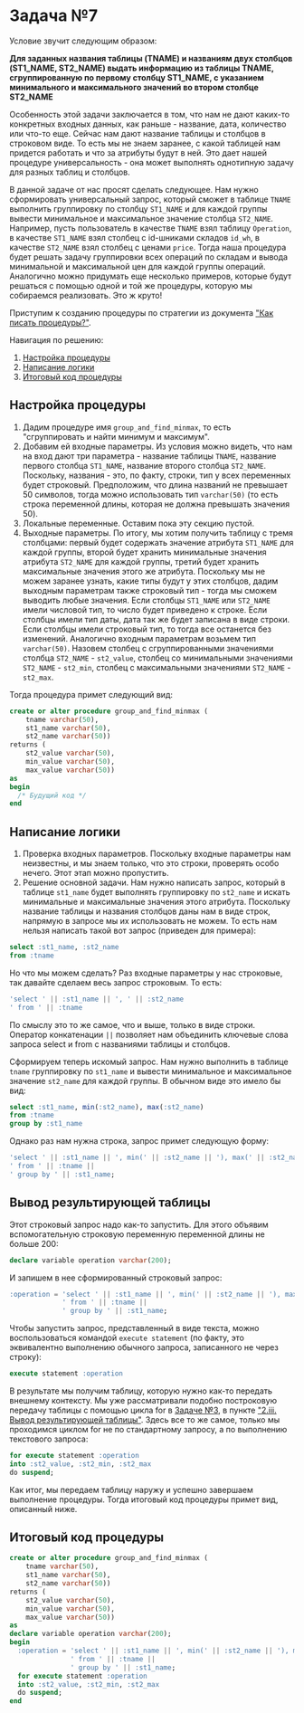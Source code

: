 # Задача №7
Условие звучит следующим образом:

**Для заданных названия таблицы (TNAME) и названиям двух
столбцов (ST1_NAME, ST2_NAME) выдать информацию из 
таблицы TNAME, сгруппированную по первому столбцу 
ST1_NAME, с указанием минимального и максимального 
значений во втором столбце ST2_NAME**

Особенность этой задачи заключается в том, что нам не дают каких-то конкретных входных данных, как раньше - название, дата, количество или что-то еще. Сейчас нам дают название таблицы и столбцов в строковом виде. То есть мы не знаем заранее, с какой таблицей нам придется работать и что за атрибуты будут в ней. Это дает нашей процедуре универсальность - она может выполнять однотипную задачу для разных таблиц и столбцов.

В данной задаче от нас просят сделать следующее. Нам нужно сформировать универсальный запрос, который сможет в таблице `TNAME` выполнить группировку по столбцу `ST1_NAME` и для каждой группы вывести минимальное и максимальное значение столбца `ST2_NAME`. Например, пусть пользователь в качестве `TNAME` взял таблицу `Operation`, в качестве `ST1_NAME` взял столбец с id-шниками складов `id_wh`, в качестве `ST2_NAME` взял столбец с ценами `price`. Тогда наша процедура будет решать задачу группировки всех операций по складам и вывода минимальной и максимальной цен для каждой группы операций. Аналогично можно придумать еще несколько примеров, которые будут решаться с помощью одной и той же процедуры, которую мы собираемся реализовать. Это ж круто!

Приступим к созданию процедуры по стратегии из документа ["Как писать процедуры?"](https://github.com/NikitaBogoslovskiy/DatabaseCourse/tree/main/lab09/how-to-create-procedures.md).  

Навигация по решению:

1. [Настройка процедуры](#настройка_процедуры)
2. [Написание логики](#написание_логики)
3. [Итоговый код процедуры](#итоговый_код_процедуры)

<a name="настройка_процедуры"></a>
## Настройка процедуры
1. Дадим процедуре имя `group_and_find_minmax`, то есть "сгруппировать и найти минимум и максимум".
2. Добавим ей входные параметры. Из условия можно видеть, что нам на вход дают три параметра - название таблицы `TNAME`, название первого столбца `ST1_NAME`, название второго столбца `ST2_NAME`. Поскольку, названия - это, по факту, строки, тип у всех переменных будет строковый. Предположим, что длина названий не превышает 50 символов, тогда можно использовать тип `varchar(50)` (то есть строка переменной длины, которая не должна превышать значения 50). 
3. Локальные переменные. Оставим пока эту секцию пустой.
4. Выходные параметры. По итогу, мы хотим получить таблицу с тремя столбцами: первый будет содержать значение атрибута `ST1_NAME` для каждой группы, второй будет хранить минимальные значения атрибута `ST2_NAME` для каждой группы, третий будет хранить максимальные значения этого же атрибута. Поскольку мы не можем заранее узнать, какие типы будут у этих столбцов, дадим выходным параметрам также строковый тип - тогда мы сможем выводить любые значения. Если столбцы `ST1_NAME` или `ST2_NAME` имели числовой тип, то число будет приведено к строке. Если столбцы имели тип даты, дата так же будет записана в виде строки. Если столбцы имели строковый тип, то тогда все останется без изменений. Аналогично входным параметрам возьмем тип `varchar(50)`. Назовем столбец с сгруппированными значениями столбца `ST2_NAME` - `st2_value`, столбец со минимальными значениями `ST2_NAME` - `st2_min`, столбец с максимальными значениями `ST2_NAME` - `st2_max`.

Тогда процедура примет следующий вид:
```sql
create or alter procedure group_and_find_minmax (
    tname varchar(50),
    st1_name varchar(50),
    st2_name varchar(50))
returns (
    st2_value varchar(50),
    min_value varchar(50),
    max_value varchar(50))
as
begin
  /* Будущий код */
end
```

<a name="написание_логики"></a>
## Написание логики
1. Проверка входных параметров. Поскольку входные параметры нам неизвестны, и мы знаем только, что это строки, проверять особо нечего. Этот этап можно пропустить.
2. Решение основной задачи. 
Нам нужно написать запрос, который в таблице `st1_name` будет выполнять группировку по `st2_name` и искать минимальные и максимальные значения этого атрибута. Поскольку название таблицы и названия столбцов даны нам в виде строк, напрямую в запросе мы их использовать не можем. То есть нам нельзя написать такой вот запрос (приведен для примера):
```sql
select :st1_name, :st2_name
from :tname
```
Но что мы можем сделать? Раз входные параметры у нас строковые, так давайте сделаем весь запрос строковым. То есть:
```sql
'select ' || :st1_name || ', ' || :st2_name
' from ' || :tname
```
По смыслу это то же самое, что и выше, только в виде строки. Оператор конкатенации `||` позволяет нам объединить ключевые слова запроса select и from с названиями таблицы и столбцов. 

Сформируем теперь искомый запрос. Нам нужно выполнить в таблице `tname` группировку по `st1_name` и вывести минимальное и максимальное значение `st2_name` для каждой группы. В обычном виде это имело бы вид:
```sql
select :st1_name, min(:st2_name), max(:st2_name)
from :tname
group by :st1_name
```
Однако раз нам нужна строка, запрос примет следующую форму:
```sql
'select ' || :st1_name || ', min(' || :st2_name || '), max(' || :st2_name || ')'  ||
' from ' || :tname || 
' group by ' || :st1_name;
```

## Вывод результирующей таблицы
Этот строковый запрос надо как-то запустить. Для этого объявим вспомогательную строковую переменную переменной длины не больше 200:
```sql
declare variable operation varchar(200);
```
И запишем в нее сформированный строковый запрос:
```sql
:operation = 'select ' || :st1_name || ', min(' || :st2_name || '), max(' || :st2_name || ')'  ||
             ' from ' || :tname || 
             ' group by ' || :st1_name;
```
Чтобы запустить запрос, представленный в виде текста, можно воспользоваться командой `execute statement` (по факту, это эквивалентно выполнению обычного запроса, записанного не через строку):
```sql
execute statement :operation
```

В результате мы получим таблицу, которую нужно как-то передать внешнему контексту. Мы уже рассматривали подобно построковую передачу таблицы с помощью цикла for в [Задаче №3](https://github.com/NikitaBogoslovskiy/DatabaseCourse/blob/main/lab09/task_3.md), в пункте ["2.iii. Вывод результирующей таблицы"](https://github.com/NikitaBogoslovskiy/DatabaseCourse/blob/main/lab09/task_3.md#%D0%B2%D1%8B%D0%B2%D0%BE%D0%B4_%D1%80%D0%B5%D0%B7%D1%83%D0%BB%D1%8C%D1%82%D0%B8%D1%80%D1%83%D1%8E%D1%89%D0%B5%D0%B9_%D1%82%D0%B0%D0%B1%D0%BB%D0%B8%D1%86%D1%8B). Здесь все то же самое, только мы проходимся циклом for не по стандартному запросу, а по выполнению текстового запроса:
```sql
for execute statement :operation 
into :st2_value, :st2_min, :st2_max 
do suspend;
```
Как итог, мы передаем таблицу наружу и успешно завершаем выполнение процедуры. Тогда итоговый код процедуры примет вид, описанный ниже.

<a name="итоговый_код_процедуры"></a>
## Итоговый код процедуры
```sql
create or alter procedure group_and_find_minmax (
    tname varchar(50),
    st1_name varchar(50),
    st2_name varchar(50))
returns (
    st2_value varchar(50),
    min_value varchar(50),
    max_value varchar(50))
as
declare variable operation varchar(200);
begin
  :operation = 'select ' || :st1_name || ', min(' || :st2_name || '), max(' || :st2_name || ')'  ||
               ' from ' || :tname || 
               ' group by ' || :st1_name;
  for execute statement :operation 
  into :st2_value, :st2_min, :st2_max 
  do suspend;
end
```